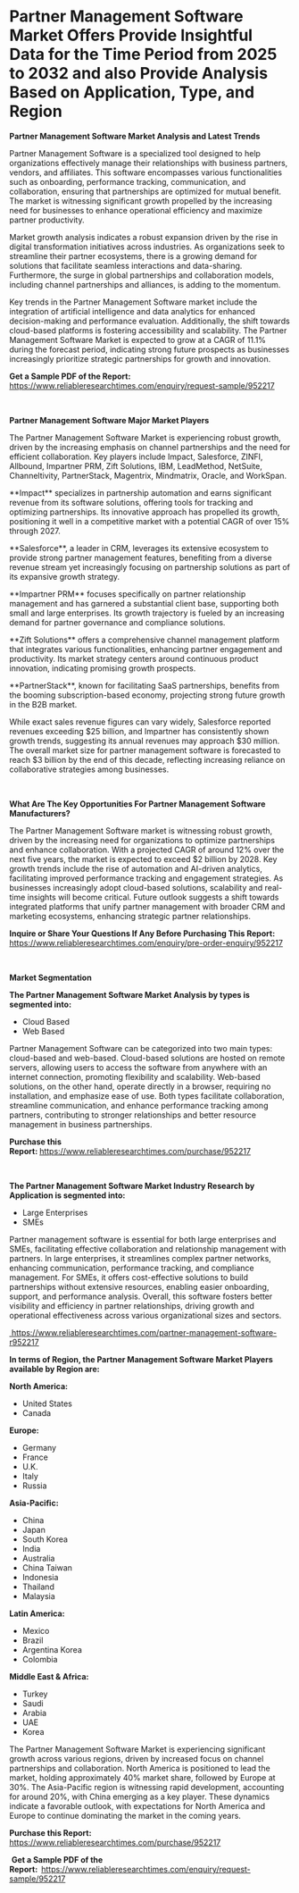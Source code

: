 <p><h1>Partner Management Software Market Offers Provide Insightful Data for the Time Period from 2025 to 2032 and also Provide Analysis Based on Application, Type, and Region</h1></p><p><strong>Partner Management Software Market Analysis and Latest Trends</strong></p>
<p><p>Partner Management Software is a specialized tool designed to help organizations effectively manage their relationships with business partners, vendors, and affiliates. This software encompasses various functionalities such as onboarding, performance tracking, communication, and collaboration, ensuring that partnerships are optimized for mutual benefit. The market is witnessing significant growth propelled by the increasing need for businesses to enhance operational efficiency and maximize partner productivity.</p><p>Market growth analysis indicates a robust expansion driven by the rise in digital transformation initiatives across industries. As organizations seek to streamline their partner ecosystems, there is a growing demand for solutions that facilitate seamless interactions and data-sharing. Furthermore, the surge in global partnerships and collaboration models, including channel partnerships and alliances, is adding to the momentum.</p><p>Key trends in the Partner Management Software market include the integration of artificial intelligence and data analytics for enhanced decision-making and performance evaluation. Additionally, the shift towards cloud-based platforms is fostering accessibility and scalability. The Partner Management Software Market is expected to grow at a CAGR of 11.1% during the forecast period, indicating strong future prospects as businesses increasingly prioritize strategic partnerships for growth and innovation.</p></p>
<p><strong>Get a Sample PDF of the Report:&nbsp;</strong> <a href="https://www.reliableresearchtimes.com/enquiry/request-sample/952217?utm_campaign=2216&utm_medium=2&utm_source=Github&utm_content=ia&utm_term=17042025&utm_id=partner-management-software">https://www.reliableresearchtimes.com/enquiry/request-sample/952217</a></p>
<p>&nbsp;</p>
<p><strong>Partner Management Software Major Market Players</strong></p>
<p><p>The Partner Management Software Market is experiencing robust growth, driven by the increasing emphasis on channel partnerships and the need for efficient collaboration. Key players include Impact, Salesforce, ZINFI, Allbound, Impartner PRM, Zift Solutions, IBM, LeadMethod, NetSuite, Channeltivity, PartnerStack, Magentrix, Mindmatrix, Oracle, and WorkSpan.</p><p>**Impact** specializes in partnership automation and earns significant revenue from its software solutions, offering tools for tracking and optimizing partnerships. Its innovative approach has propelled its growth, positioning it well in a competitive market with a potential CAGR of over 15% through 2027.</p><p>**Salesforce**, a leader in CRM, leverages its extensive ecosystem to provide strong partner management features, benefiting from a diverse revenue stream yet increasingly focusing on partnership solutions as part of its expansive growth strategy.</p><p>**Impartner PRM** focuses specifically on partner relationship management and has garnered a substantial client base, supporting both small and large enterprises. Its growth trajectory is fueled by an increasing demand for partner governance and compliance solutions.</p><p>**Zift Solutions** offers a comprehensive channel management platform that integrates various functionalities, enhancing partner engagement and productivity. Its market strategy centers around continuous product innovation, indicating promising growth prospects.</p><p>**PartnerStack**, known for facilitating SaaS partnerships, benefits from the booming subscription-based economy, projecting strong future growth in the B2B market.</p><p>While exact sales revenue figures can vary widely, Salesforce reported revenues exceeding $25 billion, and Impartner has consistently shown growth trends, suggesting its annual revenues may approach $30 million. The overall market size for partner management software is forecasted to reach $3 billion by the end of this decade, reflecting increasing reliance on collaborative strategies among businesses. </p></p>
<p>&nbsp;</p>
<p><strong>What Are The Key Opportunities For Partner Management Software Manufacturers?</strong></p>
<p><p>The Partner Management Software market is witnessing robust growth, driven by the increasing need for organizations to optimize partnerships and enhance collaboration. With a projected CAGR of around 12% over the next five years, the market is expected to exceed $2 billion by 2028. Key growth trends include the rise of automation and AI-driven analytics, facilitating improved performance tracking and engagement strategies. As businesses increasingly adopt cloud-based solutions, scalability and real-time insights will become critical. Future outlook suggests a shift towards integrated platforms that unify partner management with broader CRM and marketing ecosystems, enhancing strategic partner relationships.</p></p>
<p><strong>Inquire or Share Your Questions If Any Before Purchasing This Report:</strong> <a href="https://www.reliableresearchtimes.com/enquiry/pre-order-enquiry/952217?utm_campaign=2216&utm_medium=2&utm_source=Github&utm_content=ia&utm_term=17042025&utm_id=partner-management-software">https://www.reliableresearchtimes.com/enquiry/pre-order-enquiry/952217</a></p>
<p>&nbsp;</p>
<p><strong>Market Segmentation</strong></p>
<p><strong>The Partner Management Software Market Analysis by types is segmented into:</strong></p>
<p><ul><li>Cloud Based</li><li>Web Based</li></ul></p>
<p><p>Partner Management Software can be categorized into two main types: cloud-based and web-based. Cloud-based solutions are hosted on remote servers, allowing users to access the software from anywhere with an internet connection, promoting flexibility and scalability. Web-based solutions, on the other hand, operate directly in a browser, requiring no installation, and emphasize ease of use. Both types facilitate collaboration, streamline communication, and enhance performance tracking among partners, contributing to stronger relationships and better resource management in business partnerships.</p></p>
<p><strong>Purchase this Report:&nbsp;</strong><a href="https://www.reliableresearchtimes.com/purchase/952217?utm_campaign=2216&utm_medium=2&utm_source=Github&utm_content=ia&utm_term=17042025&utm_id=partner-management-software">https://www.reliableresearchtimes.com/purchase/952217</a></p>
<p>&nbsp;</p>
<p><strong>The Partner Management Software Market Industry Research by Application is segmented into:</strong></p>
<p><ul><li>Large Enterprises</li><li>SMEs</li></ul></p>
<p><p>Partner management software is essential for both large enterprises and SMEs, facilitating effective collaboration and relationship management with partners. In large enterprises, it streamlines complex partner networks, enhancing communication, performance tracking, and compliance management. For SMEs, it offers cost-effective solutions to build partnerships without extensive resources, enabling easier onboarding, support, and performance analysis. Overall, this software fosters better visibility and efficiency in partner relationships, driving growth and operational effectiveness across various organizational sizes and sectors.</p></p>
<p><a href="https://www.reliableresearchtimes.com/partner-management-software-r952217?utm_campaign=2216&utm_medium=2&utm_source=Github&utm_content=ia&utm_term=17042025&utm_id=partner-management-software">&nbsp;https://www.reliableresearchtimes.com/partner-management-software-r952217</a></p>
<p><strong>In terms of Region, the Partner Management Software Market Players available by Region are:</strong></p>
<p>
    <p> <strong> North America: </strong>
        <ul>
            <li>United States</li>
            <li>Canada</li>
        </ul>
        </p> 
    <p> <strong> Europe: </strong>
        <ul>
            <li>Germany</li>
            <li>France</li>
            <li>U.K.</li>
            <li>Italy</li>
            <li>Russia</li>
        </ul>
        </p> 
    <p> <strong> Asia-Pacific: </strong>
        <ul>
            <li>China</li>
            <li>Japan</li>
            <li>South Korea</li>
            <li>India</li>
            <li>Australia</li>
            <li>China Taiwan</li>
            <li>Indonesia</li>
            <li>Thailand</li>
            <li>Malaysia</li>
        </ul>
        </p> 
    <p> <strong> Latin America: </strong>
        <ul>
            <li>Mexico</li>
            <li>Brazil</li>
            <li>Argentina Korea</li>
            <li>Colombia</li>
        </ul>
        </p> 
    <p> <strong> Middle East & Africa: </strong>
        <ul>
            <li>Turkey</li>
            <li>Saudi</li>
            <li>Arabia</li>
            <li>UAE</li>
            <li>Korea</li>
        </ul>
    </p>
    </p>
<p><p>The Partner Management Software Market is experiencing significant growth across various regions, driven by increased focus on channel partnerships and collaboration. North America is positioned to lead the market, holding approximately 40% market share, followed by Europe at 30%. The Asia-Pacific region is witnessing rapid development, accounting for around 20%, with China emerging as a key player. These dynamics indicate a favorable outlook, with expectations for North America and Europe to continue dominating the market in the coming years.</p></p>
<p><strong>Purchase this Report: </strong><a href="https://www.reliableresearchtimes.com/purchase/952217?utm_campaign=2216&utm_medium=2&utm_source=Github&utm_content=ia&utm_term=17042025&utm_id=partner-management-software">https://www.reliableresearchtimes.com/purchase/952217</a></p>
<p>&nbsp;<strong>Get a Sample PDF of the Report:&nbsp;&nbsp;</strong><a href="https://www.reliableresearchtimes.com/enquiry/request-sample/952217?utm_campaign=2216&utm_medium=2&utm_source=Github&utm_content=ia&utm_term=17042025&utm_id=partner-management-software">https://www.reliableresearchtimes.com/enquiry/request-sample/952217</a></p>
<p><strong></strong></p>
<p><p></p><p></p><p></p></p>